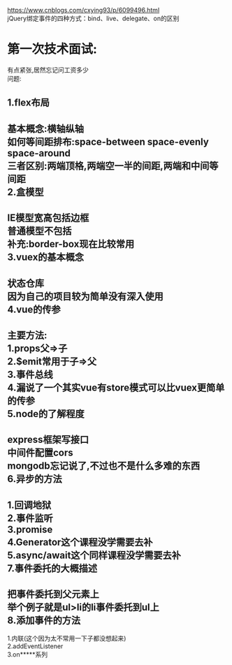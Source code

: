 https://www.cnblogs.com/cxying93/p/6099496.html  
jQuery绑定事件的四种方式：bind、live、delegate、on的区别  
  
  
第一次技术面试:  
===
有点紧张,居然忘记问工资多少  
问题:  

1.flex布局  
---
  基本概念:横轴纵轴  
  如何等间距排布:space-between space-evenly space-around  
  三者区别:两端顶格,两端空一半的间距,两端和中间等间距  
2.盒模型  
---
  IE模型宽高包括边框  
  普通模型不包括  
  补充:border-box现在比较常用  
3.vuex的基本概念 
---
  状态仓库  
  因为自己的项目较为简单没有深入使用  
4.vue的传参  
---
  主要方法:  
  1.props父=>子  
  2.$emit常用于子=>父  
  3.事件总线  
  4.漏说了一个其实vue有store模式可以比vuex更简单的传参  
5.node的了解程度  
---
  express框架写接口  
  中间件配置cors  
  mongodb忘记说了,不过也不是什么多难的东西  
6.异步的方法  
---
  1.回调地狱  
  2.事件监听  
  3.promise  
  4.Generator这个课程没学需要去补  
  5.async/await这个同样课程没学需要去补  
7.事件委托的大概描述  
---
  把事件委托到父元素上  
  举个例子就是ul>li的li事件委托到ul上  
8.添加事件的方法  
---
  1.内联(这个因为太不常用一下子都没想起来)  
  2.addEventListener  
  3.on\*\*\*\*\*系列  
